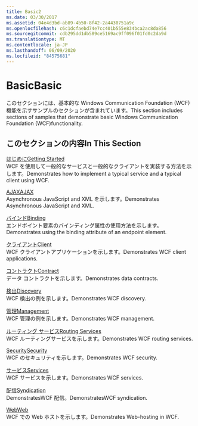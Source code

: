 ```yaml
---
title: Basic2
ms.date: 03/30/2017
ms.assetid: 04e4d3bd-ab89-4b50-8f42-2a4430751a9c
ms.openlocfilehash: c6c1dcfaebd74e7cc401b555e834bca2ac8da856
ms.sourcegitcommit: cdb295dd1db589ce5169ac9ff096f01fd0c2da9d
ms.translationtype: MT
ms.contentlocale: ja-JP
ms.lasthandoff: 06/09/2020
ms.locfileid: "84575681"
---
```

# <a name="basic"></a><span data-ttu-id="3e2b7-102">Basic</span><span class="sxs-lookup"><span data-stu-id="3e2b7-102">Basic</span></span>
<span data-ttu-id="3e2b7-103">このセクションには、基本的な Windows Communication Foundation (WCF) 機能を示すサンプルのセクションが含まれています。</span><span class="sxs-lookup"><span data-stu-id="3e2b7-103">This section includes sections of samples that demonstrate basic Windows Communication Foundation (WCF)functionality.</span></span>  
  
## <a name="in-this-section"></a><span data-ttu-id="3e2b7-104">このセクションの内容</span><span class="sxs-lookup"><span data-stu-id="3e2b7-104">In This Section</span></span>  
 [<span data-ttu-id="3e2b7-105">はじめに</span><span class="sxs-lookup"><span data-stu-id="3e2b7-105">Getting Started</span></span>](getting-started-sample.md)  
 <span data-ttu-id="3e2b7-106">WCF を使用して一般的なサービスと一般的なクライアントを実装する方法を示します。</span><span class="sxs-lookup"><span data-stu-id="3e2b7-106">Demonstrates how to implement a typical service and a typical client using WCF.</span></span>  
  
 [<span data-ttu-id="3e2b7-107">AJAX</span><span class="sxs-lookup"><span data-stu-id="3e2b7-107">AJAX</span></span>](ajax.md)  
 <span data-ttu-id="3e2b7-108">Asynchronous JavaScript and XML を示します。</span><span class="sxs-lookup"><span data-stu-id="3e2b7-108">Demonstrates Asynchronous JavaScript and XML.</span></span>  
  
 [<span data-ttu-id="3e2b7-109">バインド</span><span class="sxs-lookup"><span data-stu-id="3e2b7-109">Binding</span></span>](binding.md)  
 <span data-ttu-id="3e2b7-110">エンドポイント要素のバインディング属性の使用方法を示します。</span><span class="sxs-lookup"><span data-stu-id="3e2b7-110">Demonstrates using the binding attribute of an endpoint element.</span></span>  
  
 [<span data-ttu-id="3e2b7-111">クライアント</span><span class="sxs-lookup"><span data-stu-id="3e2b7-111">Client</span></span>](client.md)  
 <span data-ttu-id="3e2b7-112">WCF クライアントアプリケーションを示します。</span><span class="sxs-lookup"><span data-stu-id="3e2b7-112">Demonstrates WCF client applications.</span></span>  
  
 [<span data-ttu-id="3e2b7-113">コントラクト</span><span class="sxs-lookup"><span data-stu-id="3e2b7-113">Contract</span></span>](contract.md)  
 <span data-ttu-id="3e2b7-114">データ コントラクトを示します。</span><span class="sxs-lookup"><span data-stu-id="3e2b7-114">Demonstrates data contracts.</span></span>  
  
 [<span data-ttu-id="3e2b7-115">検出</span><span class="sxs-lookup"><span data-stu-id="3e2b7-115">Discovery</span></span>](discovery-samples.md)  
 <span data-ttu-id="3e2b7-116">WCF 検出の例を示します。</span><span class="sxs-lookup"><span data-stu-id="3e2b7-116">Demonstrates WCF discovery.</span></span>  
  
 [<span data-ttu-id="3e2b7-117">管理</span><span class="sxs-lookup"><span data-stu-id="3e2b7-117">Management</span></span>](management.md)  
 <span data-ttu-id="3e2b7-118">WCF 管理の例を示します。</span><span class="sxs-lookup"><span data-stu-id="3e2b7-118">Demonstrates WCF management.</span></span>  
  
 [<span data-ttu-id="3e2b7-119">ルーティング サービス</span><span class="sxs-lookup"><span data-stu-id="3e2b7-119">Routing Services</span></span>](routing-services.md)  
 <span data-ttu-id="3e2b7-120">WCF ルーティングサービスを示します。</span><span class="sxs-lookup"><span data-stu-id="3e2b7-120">Demonstrates WCF routing services.</span></span>  
  
 [<span data-ttu-id="3e2b7-121">Security</span><span class="sxs-lookup"><span data-stu-id="3e2b7-121">Security</span></span>](security-in-wcf.md)  
 <span data-ttu-id="3e2b7-122">WCF のセキュリティを示します。</span><span class="sxs-lookup"><span data-stu-id="3e2b7-122">Demonstrates WCF security.</span></span>  
  
 [<span data-ttu-id="3e2b7-123">サービス</span><span class="sxs-lookup"><span data-stu-id="3e2b7-123">Services</span></span>](services.md)  
 <span data-ttu-id="3e2b7-124">WCF サービスを示します。</span><span class="sxs-lookup"><span data-stu-id="3e2b7-124">Demonstrates WCF services.</span></span>  
  
 [<span data-ttu-id="3e2b7-125">配信</span><span class="sxs-lookup"><span data-stu-id="3e2b7-125">Syndication</span></span>](syndication.md)  
 <span data-ttu-id="3e2b7-126">DemonstratesWCF 配信。</span><span class="sxs-lookup"><span data-stu-id="3e2b7-126">DemonstratesWCF syndication.</span></span>  
  
 [<span data-ttu-id="3e2b7-127">Web</span><span class="sxs-lookup"><span data-stu-id="3e2b7-127">Web</span></span>](web.md)  
 <span data-ttu-id="3e2b7-128">WCF での Web ホストを示します。</span><span class="sxs-lookup"><span data-stu-id="3e2b7-128">Demonstrates Web-hosting in WCF.</span></span>
